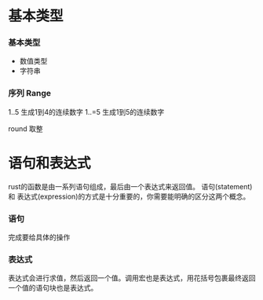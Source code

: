# 基本类型

### 基本类型

* 数值类型
* 字符串

### 序列 Range
1..5 生成1到4的连续数字
1..=5 生成1到5的连续数字

round 取整

# 语句和表达式

rust的函数是由一系列语句组成，最后由一个表达式来返回值。
语句(statement) 和 表达式(expression)的方式是十分重要的，你需要能明确的区分这两个概念。

### 语句

完成要给具体的操作

### 表达式

表达式会进行求值，然后返回一个值。调用宏也是表达式，用花括号包裹最终返回一个值的语句块也是表达式。